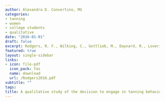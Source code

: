 ```yaml
---
author: Alexandra D. Convertino, MS
categories:
- tanning
- women
- college students
- qualitative
date: "2016-01-01"
draft: false
excerpt: Rodgers, R. F., Wilking, C., Gottlieb, M., Daynard, R., Lovering, M., Matsumoto, A., Luk, S., Naab, P., Iannuccilli, A., Shoemaker, H., <strong>Convertino, A.</strong>, & Franko, D. L. (2016). A qualitative study of the decision to engage in tanning behaviors among female college students. <em>Revue Européenne de Psychologie Appliquée/European Review of Applied Psychology, 66</em>(1), 1–8. https://doi.org/10.1016/j.erap.2015.11.003
featured: true
layout: single-sidebar
links:
- icon: file-pdf
  icon_pack: fas
  name: download
  url: /Rodgers2016.pdf
subtitle: ""
tags:
title: A qualitative study of the decision to engage in tanning behaviors among female college students
---
```


